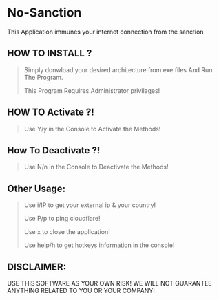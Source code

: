 # No-Sanction

This Application immunes your internet connection from the sanction 

## HOW TO INSTALL ?

> Simply donwload your desired architecture from exe files And Run The Program. 
> 
> This Program Requires Administrator privilages! 

## HOW TO Activate ?!

> Use Y/y in the Console to Activate the Methods! 

## How To Deactivate ?!

> Use N/n in the Console to Deactivate the Methods! 

## Other Usage:

> Use i/IP to get your external ip & your country!
> 
> Use P/p to ping cloudflare!
> 
> Use x to close the application!
> 
> Use help/h to get hotkeys information in the console!

## DISCLAIMER:
USE THIS SOFTWARE AS YOUR OWN RISK! WE WILL NOT GUARANTEE ANYTHING RELATED TO YOU OR YOUR COMPANY!
